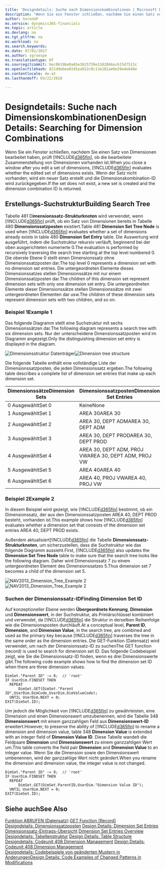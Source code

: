 ```yaml
---
title: 'Designdetails: Suche nach Dimensionskombinationen | Microsoft Docs'
description: "Wenn Sie ein Fenster schließen, nachdem Sie einen Satz von Dimensionen bearbeitet haben, prüft Finance and Operations, Business edition, ob die bearbeitete Zusammenstellung von Dimensionen vorhanden ist. Wenn der Satz nicht vorhanden, wird ein neuer Satz erstellt und die Dimensionskombination-ID wird zurückgegeben."
author: SorenGP
ms.service: dynamics365-financials
ms.topic: article
ms.devlang: na
ms.tgt_pltfrm: na
ms.workload: na
ms.search.keywords: 
ms.date: 07/01/2017
ms.author: sgroespe
ms.translationtype: HT
ms.sourcegitcommit: bec0619be0a65e3625759e13d2866ac615d7513c
ms.openlocfilehash: 821ddebee02d1ea922c0c13a181ae0e29e4eb40e
ms.contentlocale: de-at
ms.lasthandoff: 03/22/2018

---
```

# <a name="design-details-searching-for-dimension-combinations"></a><span data-ttu-id="b5e98-104">Designdetails: Suche nach Dimensionskombinationen</span><span class="sxs-lookup"><span data-stu-id="b5e98-104">Design Details: Searching for Dimension Combinations</span></span>
<span data-ttu-id="b5e98-105">Wenn Sie ein Fenster schließen, nachdem Sie einen Satz von Dimensionen bearbeitet haben, prüft [!INCLUDE[d365fin](includes/d365fin_md.md)], ob die bearbeitete Zusammenstellung von Dimensionen vorhanden ist.</span><span class="sxs-lookup"><span data-stu-id="b5e98-105">When you close a window after you edit a set of dimensions, [!INCLUDE[d365fin](includes/d365fin_md.md)] evaluates whether the edited set of dimensions exists.</span></span> <span data-ttu-id="b5e98-106">Wenn der Satz nicht vorhanden, wird ein neuer Satz erstellt und die Dimensionskombination-ID wird zurückgegeben.</span><span class="sxs-lookup"><span data-stu-id="b5e98-106">If the set does not exist, a new set is created and the dimension combination ID is returned.</span></span>  

## <a name="building-search-tree"></a><span data-ttu-id="b5e98-107">Erstellungs-Suchstruktur</span><span class="sxs-lookup"><span data-stu-id="b5e98-107">Building Search Tree</span></span>  
 <span data-ttu-id="b5e98-108">Tabelle 481 D**imensionssatz-Strukturknoten** wird verwendet, wenn [!INCLUDE[d365fin](includes/d365fin_md.md)] prüft, ob ein Satz von Dimensionen bereits in Tabelle 480 **Dimensionssatzposten** existiert.</span><span class="sxs-lookup"><span data-stu-id="b5e98-108">Table 481 **Dimension Set Tree Node** is used when [!INCLUDE[d365fin](includes/d365fin_md.md)] evaluates whether a set of dimensions already exists in table 480 **Dimension Set Entry** table.</span></span> <span data-ttu-id="b5e98-109">Die Auswertung wird ausgeführt, indem die Suchstruktur rekursiv verläuft, beginnend bei der oben ausgerichteten numerierte 0.</span><span class="sxs-lookup"><span data-stu-id="b5e98-109">The evaluation is performed by recursively traversing the search tree starting at the top level numbered 0.</span></span> <span data-ttu-id="b5e98-110">Die oberste Ebene 0 stellt einen Dimensionssatz ohne Dimensionssatzposten dar.</span><span class="sxs-lookup"><span data-stu-id="b5e98-110">The top level 0 represents a dimension set with no dimension set entries.</span></span> <span data-ttu-id="b5e98-111">Die untergeordneten Elemente dieses Dimensionssatzes stellen Dimensionssätze mit nur einem Dimensionssatzposten dar.</span><span class="sxs-lookup"><span data-stu-id="b5e98-111">The children of this dimension set represent dimension sets with only one dimension set entry.</span></span> <span data-ttu-id="b5e98-112">Die untergeordneten Elemente dieser Dimensionssätze stellen Dimensionssätze mit zwei untergeordneten Elementen dar usw.</span><span class="sxs-lookup"><span data-stu-id="b5e98-112">The children of these dimension sets represent dimension sets with two children, and so on.</span></span>  

### <a name="example-1"></a><span data-ttu-id="b5e98-113">Beispiel 1</span><span class="sxs-lookup"><span data-stu-id="b5e98-113">Example 1</span></span>  
 <span data-ttu-id="b5e98-114">Das folgende Diagramm stellt eine Suchstruktur mit sechs Dimensionssätzen dar.</span><span class="sxs-lookup"><span data-stu-id="b5e98-114">The following diagram represents a search tree with six dimension sets.</span></span> <span data-ttu-id="b5e98-115">Nur der unterscheidene Dimensionssatzposten wird im Diagramm angezeigt.</span><span class="sxs-lookup"><span data-stu-id="b5e98-115">Only the distinguishing dimension set entry is displayed in the diagram.</span></span>  

 <span data-ttu-id="b5e98-116">![Dimensionsstruktur Datenträger](media/nav2013_dimension_tree.png "NAV2013_Dimension_Tree")</span><span class="sxs-lookup"><span data-stu-id="b5e98-116">![Dimension tree structure](media/nav2013_dimension_tree.png "NAV2013_Dimension_Tree")</span></span>  

 <span data-ttu-id="b5e98-117">Die folgende Tabelle enthält eine vollständige Liste der Dimensionssatzposten, die jeden Dimensionssatz ergeben.</span><span class="sxs-lookup"><span data-stu-id="b5e98-117">The following table describes a complete list of dimension set entries that make up each dimension set.</span></span>  

|<span data-ttu-id="b5e98-118">Dimensionssätze</span><span class="sxs-lookup"><span data-stu-id="b5e98-118">Dimension Sets</span></span>|<span data-ttu-id="b5e98-119">Dimensionssatzposten</span><span class="sxs-lookup"><span data-stu-id="b5e98-119">Dimension Set Entries</span></span>|  
|--------------------|---------------------------|  
|<span data-ttu-id="b5e98-120">0 Ausgewählt</span><span class="sxs-lookup"><span data-stu-id="b5e98-120">Set 0</span></span>|<span data-ttu-id="b5e98-121">Keine</span><span class="sxs-lookup"><span data-stu-id="b5e98-121">None</span></span>|  
|<span data-ttu-id="b5e98-122">1 Ausgewählt</span><span class="sxs-lookup"><span data-stu-id="b5e98-122">Set 1</span></span>|<span data-ttu-id="b5e98-123">AREA 30</span><span class="sxs-lookup"><span data-stu-id="b5e98-123">AREA 30</span></span>|  
|<span data-ttu-id="b5e98-124">2 Ausgewählt</span><span class="sxs-lookup"><span data-stu-id="b5e98-124">Set 2</span></span>|<span data-ttu-id="b5e98-125">AREA 30, DEPT ADM</span><span class="sxs-lookup"><span data-stu-id="b5e98-125">AREA 30, DEPT ADM</span></span>|  
|<span data-ttu-id="b5e98-126">3 Ausgewählt</span><span class="sxs-lookup"><span data-stu-id="b5e98-126">Set 3</span></span>|<span data-ttu-id="b5e98-127">AREA 30, DEPT PROD</span><span class="sxs-lookup"><span data-stu-id="b5e98-127">AREA 30, DEPT PROD</span></span>|  
|<span data-ttu-id="b5e98-128">4 Ausgewählt</span><span class="sxs-lookup"><span data-stu-id="b5e98-128">Set 4</span></span>|<span data-ttu-id="b5e98-129">AREA 30, DEPT ADM, PROJ VW</span><span class="sxs-lookup"><span data-stu-id="b5e98-129">AREA 30, DEPT ADM, PROJ VW</span></span>|  
|<span data-ttu-id="b5e98-130">5 Ausgewählt</span><span class="sxs-lookup"><span data-stu-id="b5e98-130">Set 5</span></span>|<span data-ttu-id="b5e98-131">AREA 40</span><span class="sxs-lookup"><span data-stu-id="b5e98-131">AREA 40</span></span>|  
|<span data-ttu-id="b5e98-132">6 Ausgewählt</span><span class="sxs-lookup"><span data-stu-id="b5e98-132">Set 6</span></span>|<span data-ttu-id="b5e98-133">AREA 40, PROJ VW</span><span class="sxs-lookup"><span data-stu-id="b5e98-133">AREA 40, PROJ VW</span></span>|  

### <a name="example-2"></a><span data-ttu-id="b5e98-134">Beispiel 2</span><span class="sxs-lookup"><span data-stu-id="b5e98-134">Example 2</span></span>  
 <span data-ttu-id="b5e98-135">In diesem Beispiel wird gezeigt, wie [!INCLUDE[d365fin](includes/d365fin_md.md)] bestimmt, ob ein Dimensionssatz, der aus den Dimensionssatzposten AREA 40, DEPT PROD besteht, vorhanden ist.</span><span class="sxs-lookup"><span data-stu-id="b5e98-135">This example shows how [!INCLUDE[d365fin](includes/d365fin_md.md)] evaluates whether a dimension set that consists of the dimension set entries AREA 40, DEPT PROD exists.</span></span>  

 <span data-ttu-id="b5e98-136">Außerdem aktualisiert[!INCLUDE[d365fin](includes/d365fin_md.md)] die Tabelle **Dimensionssatz-Strukturknoten**, um sicherzustellen, dass die Suchstruktur wie das folgende Diagramm aussieht.</span><span class="sxs-lookup"><span data-stu-id="b5e98-136">First, [!INCLUDE[d365fin](includes/d365fin_md.md)] also updates the **Dimension Set Tree Node** table to make sure that the search tree looks like the following diagram.</span></span> <span data-ttu-id="b5e98-137">Daher wird Dimensionssatz 7 zu einem untergeordneten Element des Dimensionssatzes 5.</span><span class="sxs-lookup"><span data-stu-id="b5e98-137">Thus dimension set 7 becomes a child of the dimension set 5.</span></span>  

 <span data-ttu-id="b5e98-138">![NAV2013&#95;Dimension&#95;Tree&#95;Example 2](media/nav2013_dimension_tree_example2.png "NAV2013_Dimension_Tree_Example2")</span><span class="sxs-lookup"><span data-stu-id="b5e98-138">![NAV2013&#95;Dimension&#95;Tree&#95;Example 2](media/nav2013_dimension_tree_example2.png "NAV2013_Dimension_Tree_Example2")</span></span>  

### <a name="finding-dimension-set-id"></a><span data-ttu-id="b5e98-139">Suchen der Dimensionssatz-ID</span><span class="sxs-lookup"><span data-stu-id="b5e98-139">Finding Dimension Set ID</span></span>  
 <span data-ttu-id="b5e98-140">Auf konzeptioneller Ebene werden **Übergeordnete Kennung**, **Dimension** und **Dimensionswert**, in der Suchstruktur, als Primärschlüssel kombiniert und verwendet, da [!INCLUDE[d365fin](includes/d365fin_md.md)] die Struktur in derselben Reihenfolge wie die Dimensionsposten durchläuft.</span><span class="sxs-lookup"><span data-stu-id="b5e98-140">At a conceptual level, **Parent ID**, **Dimension**, and **Dimension Value**, in the search tree, are combined and used as the primary key because [!INCLUDE[d365fin](includes/d365fin_md.md)] traverses the tree in the same order as the dimension entries.</span></span> <span data-ttu-id="b5e98-141">Die GET-Funktion (Datensatz) wird verwendet, um nach der Dimensionssatz-ID zu suchen</span><span class="sxs-lookup"><span data-stu-id="b5e98-141">The GET function (record) is used to search for dimension set ID.</span></span> <span data-ttu-id="b5e98-142">Das folgende Codebeispiel zeigt, wie Sie die Dimensionssatz-ID finden, wenn es drei Dimensionswerte gibt.</span><span class="sxs-lookup"><span data-stu-id="b5e98-142">The following code example shows how to find the dimension set ID when there are three dimension values.</span></span>  

```  
DimSet."Parent ID" := 0;  // 'root'  
IF UserDim.FINDSET THEN  
  REPEAT  
      DimSet.GET(DimSet."Parent ID",UserDim.DimCode,UserDim.DimValueCode);  
  UNTIL UserDim.NEXT = 0;  
EXIT(DimSet.ID);  

```  

 <span data-ttu-id="b5e98-143">Um jedoch die Möglichkeit von [!INCLUDE[d365fin](includes/d365fin_md.md)] zu gewährleisten, eine Dimension und einen Dimensionswert umzubenennen, wird die Tabelle 348 **Dimensionswert** mit einem ganzzahligen Feld aus **Dimensionswert-ID** erweitert.</span><span class="sxs-lookup"><span data-stu-id="b5e98-143">However, to preserve the ability of [!INCLUDE[d365fin](includes/d365fin_md.md)] to rename a dimension and dimension value, table 348 **Dimension Value** is extended with an integer field of **Dimension Value ID**.</span></span> <span data-ttu-id="b5e98-144">Diese Tabelle wandelt die Feldpaare **Dimension** und **Dimensionswert** zu einem ganzzahligen Wert um.</span><span class="sxs-lookup"><span data-stu-id="b5e98-144">This table converts the field pair **Dimension** and **Dimension Value** to an integer value.</span></span> <span data-ttu-id="b5e98-145">Wenn Sie die Dimension sowie den Dimensionswert umbenennen, wird der ganzzahlige Wert nicht geändert.</span><span class="sxs-lookup"><span data-stu-id="b5e98-145">When you rename the dimension and dimension value, the integer value is not changed.</span></span>  

```  
DimSet."Parent ID" := 0;  // 'root'  
IF UserDim.FINDSET THEN  
  REPEAT  
      DimSet.GET(DimSet.ParentID,UserDim."Dimension Value ID");  
  UNTIL UserDim.NEXT = 0;  
EXIT(DimSet.ID);  

```  

## <a name="see-also"></a><span data-ttu-id="b5e98-146">Siehe auch</span><span class="sxs-lookup"><span data-stu-id="b5e98-146">See Also</span></span>  
 <span data-ttu-id="b5e98-147">[Funktion ABRUFEN (Datensatz)](/dynamics-nav/GET-Function--Record-)  </span><span class="sxs-lookup"><span data-stu-id="b5e98-147">[GET Function (Record)](/dynamics-nav/GET-Function--Record-)  </span></span>  
 <span data-ttu-id="b5e98-148">[Designdetails: Dimensionssatzposten](design-details-dimension-set-entries.md) </span><span class="sxs-lookup"><span data-stu-id="b5e98-148">[Design Details: Dimension Set Entries](design-details-dimension-set-entries.md) </span></span>  
 <span data-ttu-id="b5e98-149">[Dimensionssatz-Eintrags-Übersicht](design-details-dimension-set-entries-overview.md) </span><span class="sxs-lookup"><span data-stu-id="b5e98-149">[Dimension Set Entries Overview](design-details-dimension-set-entries-overview.md) </span></span>  
 <span data-ttu-id="b5e98-150">[Designdetails: Tabellenstruktur](design-details-table-structure.md) </span><span class="sxs-lookup"><span data-stu-id="b5e98-150">[Design Details: Table Structure](design-details-table-structure.md) </span></span>  
 <span data-ttu-id="b5e98-151">[Designdetails: Codeunit 408 Dimension Management](design-details-codeunit-408-dimension-management.md) </span><span class="sxs-lookup"><span data-stu-id="b5e98-151">[Design Details: Codeunit 408 Dimension Management](design-details-codeunit-408-dimension-management.md) </span></span>  
 [<span data-ttu-id="b5e98-152">Designdetails: Codebeispiele von geänderten Mustern in Änderungen</span><span class="sxs-lookup"><span data-stu-id="b5e98-152">Design Details: Code Examples of Changed Patterns in Modifications</span></span>](design-details-code-examples-of-changed-patterns-in-modifications.md)

